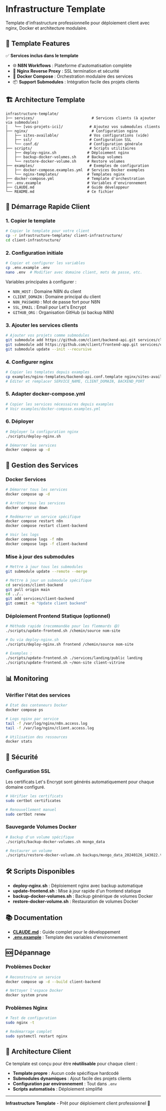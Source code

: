 # Infrastructure Template

Template d'infrastructure professionnelle pour déploiement client avec nginx, Docker et architecture modulaire.

## 🚀 Template Features

✅ **Services inclus dans le template**

- 🌐 **N8N Workflows** : Plateforme d'automatisation complète
- 🔧 **Nginx Reverse Proxy** : SSL termination et sécurité
- 🐳 **Docker Compose** : Orchestration modulaire des services
- 📦 **Support Submodules** : Intégration facile des projets clients

## 🏗️ Architecture Template

```
infrastructure-template/
├── services/                          # Services clients (à ajouter via submodules)
│   └── [vos-projets-ici]/            # Ajoutez vos submodules clients
├── nginx/                             # Configuration nginx
│   ├── sites-available/              # Vos configurations (vide)
│   ├── ssl/                          # Configuration SSL
│   └── conf.d/                       # Configuration générale
├── scripts/                          # Scripts utilitaires
│   ├── deploy-nginx.sh              # Déploiement nginx
│   ├── backup-docker-volumes.sh     # Backup volumes
│   └── restore-docker-volume.sh     # Restore volumes
├── examples/                         # Exemples de configuration
│   ├── docker-compose.examples.yml  # Services Docker exemples
│   └── nginx-templates/             # Templates nginx
├── docker-compose.yml               # Template d'orchestration
├── .env.example                     # Variables d'environnement
├── CLAUDE.md                        # Guide développeur
└── README.md                        # Ce fichier
```

## 🚀 Démarrage Rapide Client

### 1. Copier le template

```bash
# Copier le template pour votre client
cp -r infrastructure-template/ client-infrastructure/
cd client-infrastructure/
```

### 2. Configuration initiale

```bash
# Copier et configurer les variables
cp .env.example .env
nano .env  # Modifier avec domaine client, mots de passe, etc.
```

Variables principales à configurer :
- `N8N_HOST` : Domaine N8N du client
- `CLIENT_DOMAIN` : Domaine principal du client
- `N8N_PASSWORD` : Mot de passe fort pour N8N
- `SSL_EMAIL` : Email pour Let's Encrypt
- `GITHUB_ORG` : Organisation GitHub (si backup N8N)

### 3. Ajouter les services clients

```bash
# Ajouter vos projets comme submodules
git submodule add https://github.com/client/backend-api.git services/client-backend
git submodule add https://github.com/client/frontend-app.git services/client-frontend
git submodule update --init --recursive
```

### 4. Configurer nginx

```bash
# Copier les templates depuis examples
cp examples/nginx-templates/backend-api.conf.template nginx/sites-available/client-api.conf
# Éditer et remplacer SERVICE_NAME, CLIENT_DOMAIN, BACKEND_PORT
```

### 5. Adapter docker-compose.yml

```bash
# Copier les services nécessaires depuis examples
# Voir examples/docker-compose.examples.yml
```

### 6. Déployer

```bash
# Déployer la configuration nginx
./scripts/deploy-nginx.sh

# Démarrer les services
docker compose up -d
```

## 🔧 Gestion des Services

### Docker Services

```bash
# Démarrer tous les services
docker compose up -d

# Arrêter tous les services  
docker compose down

# Redémarrer un service spécifique
docker compose restart n8n
docker compose restart client-backend

# Voir les logs
docker compose logs -f n8n
docker compose logs -f client-backend
```

### Mise à jour des submodules

```bash
# Mettre à jour tous les submodules
git submodule update --remote --merge

# Mettre à jour un submodule spécifique
cd services/client-backend
git pull origin main
cd ../..
git add services/client-backend
git commit -m "Update client backend"
```

### Déploiement Frontend Statique (optionnel)

```bash
# Méthode rapide (recommandée pour les flemmards 😄)
./scripts/update-frontend.sh /chemin/source nom-site

# Ou via deploy-nginx.sh
./scripts/deploy-nginx.sh frontend /chemin/source nom-site

# Exemples :
./scripts/update-frontend.sh ./services/landing/public landing
./scripts/update-frontend.sh ~/mon-site client-vitrine
```

## 📊 Monitoring

### Vérifier l'état des services

```bash
# État des conteneurs Docker
docker compose ps

# Logs nginx par service
tail -f /var/log/nginx/n8n.access.log
tail -f /var/log/nginx/client.access.log

# Utilisation des ressources
docker stats
```

## 🔐 Sécurité

### Configuration SSL

Les certificats Let's Encrypt sont générés automatiquement pour chaque domaine configuré.

```bash
# Vérifier les certificats
sudo certbot certificates

# Renouvellement manuel
sudo certbot renew
```

### Sauvegarde Volumes Docker

```bash
# Backup d'un volume spécifique
./scripts/backup-docker-volumes.sh mongo_data

# Restaurer un volume
./scripts/restore-docker-volume.sh backups/mongo_data_20240126_143022.tar.gz mongo_data
```

## 🛠️ Scripts Disponibles

- **deploy-nginx.sh** : Déploiement nginx avec backup automatique
- **update-frontend.sh** : Mise à jour rapide d'un frontend statique
- **backup-docker-volumes.sh** : Backup générique de volumes Docker
- **restore-docker-volume.sh** : Restauration de volumes Docker

## 📚 Documentation

- **[CLAUDE.md](CLAUDE.md)** : Guide complet pour le développement
- **[.env.example](.env.example)** : Template des variables d'environnement

## 🆘 Dépannage

### Problèmes Docker

```bash
# Reconstruire un service
docker compose up -d --build client-backend

# Nettoyer l'espace Docker
docker system prune
```

### Problèmes Nginx

```bash
# Test de configuration
sudo nginx -t

# Redémarrage complet
sudo systemctl restart nginx
```

## 🚀 Architecture Client

Ce template est conçu pour être **réutilisable** pour chaque client :

- **Template propre** : Aucun code spécifique hardcodé
- **Submodules dynamiques** : Ajout facile des projets clients
- **Configuration par environnement** : Tout dans `.env`
- **Scripts automatisés** : Déploiement simplifié

---

**Infrastructure Template** - Prêt pour déploiement client professionnel 🚀